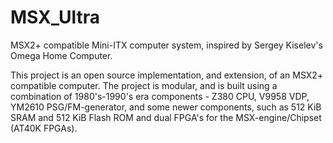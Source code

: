 # MSX_Ultra
 MSX2+ compatible Mini-ITX computer system, inspired by Sergey Kiselev's Omega Home Computer.

 This project is an open source implementation, and extension, of an MSX2+ compatible computer. The project is modular, and is built using a combination of 1980's-1990's era components - Z380 CPU, V9958 VDP, YM2610 PSG/FM-generator, and some newer components, such as 512 KiB SRAM and 512 KiB Flash ROM and dual FPGA's for the MSX-engine/Chipset (AT40K FPGAs).
